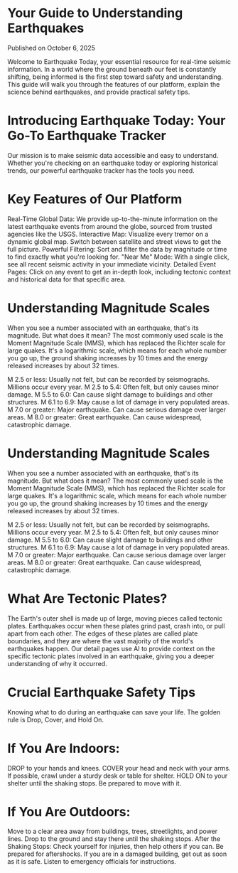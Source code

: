 # Your Guide to Understanding Earthquakes
Published on October 6, 2025

Welcome to Earthquake Today, your essential resource for real-time seismic information. In a world where the ground beneath our feet is constantly shifting, being informed is the first step toward safety and understanding. This guide will walk you through the features of our platform, explain the science behind earthquakes, and provide practical safety tips.

# Introducing Earthquake Today: Your Go-To Earthquake Tracker
Our mission is to make seismic data accessible and easy to understand. Whether you're checking on an earthquake today or exploring historical trends, our powerful earthquake tracker has the tools you need.

# Key Features of Our Platform
Real-Time Global Data: We provide up-to-the-minute information on the latest earthquake events from around the globe, sourced from trusted agencies like the USGS.
Interactive Map: Visualize every tremor on a dynamic global map. Switch between satellite and street views to get the full picture.
Powerful Filtering: Sort and filter the data by magnitude or time to find exactly what you're looking for.
"Near Me" Mode: With a single click, see all recent seismic activity in your immediate vicinity.
Detailed Event Pages: Click on any event to get an in-depth look, including tectonic context and historical data for that specific area.

# Understanding Magnitude Scales
When you see a number associated with an earthquake, that's its magnitude. But what does it mean? The most commonly used scale is the Moment Magnitude Scale (MMS), which has replaced the Richter scale for large quakes. It's a logarithmic scale, which means for each whole number you go up, the ground shaking increases by 10 times and the energy released increases by about 32 times.

M 2.5 or less: Usually not felt, but can be recorded by seismographs. Millions occur every year.
M 2.5 to 5.4: Often felt, but only causes minor damage.
M 5.5 to 6.0: Can cause slight damage to buildings and other structures.
M 6.1 to 6.9: May cause a lot of damage in very populated areas.
M 7.0 or greater: Major earthquake. Can cause serious damage over larger areas.
M 8.0 or greater: Great earthquake. Can cause widespread, catastrophic damage.

# Understanding Magnitude Scales
When you see a number associated with an earthquake, that's its magnitude. But what does it mean? The most commonly used scale is the Moment Magnitude Scale (MMS), which has replaced the Richter scale for large quakes. It's a logarithmic scale, which means for each whole number you go up, the ground shaking increases by 10 times and the energy released increases by about 32 times.

M 2.5 or less: Usually not felt, but can be recorded by seismographs. Millions occur every year.
M 2.5 to 5.4: Often felt, but only causes minor damage.
M 5.5 to 6.0: Can cause slight damage to buildings and other structures.
M 6.1 to 6.9: May cause a lot of damage in very populated areas.
M 7.0 or greater: Major earthquake. Can cause serious damage over larger areas.
M 8.0 or greater: Great earthquake. Can cause widespread, catastrophic damage.

# What Are Tectonic Plates?
The Earth's outer shell is made up of large, moving pieces called tectonic plates. Earthquakes occur when these plates grind past, crash into, or pull apart from each other. The edges of these plates are called plate boundaries, and they are where the vast majority of the world's earthquakes happen. Our detail pages use AI to provide context on the specific tectonic plates involved in an earthquake, giving you a deeper understanding of why it occurred.

# Crucial Earthquake Safety Tips
Knowing what to do during an earthquake can save your life. The golden rule is Drop, Cover, and Hold On.

# If You Are Indoors:
DROP to your hands and knees.
COVER your head and neck with your arms. If possible, crawl under a sturdy desk or table for shelter.
HOLD ON to your shelter until the shaking stops. Be prepared to move with it.

# If You Are Outdoors:
Move to a clear area away from buildings, trees, streetlights, and power lines.
Drop to the ground and stay there until the shaking stops.
After the Shaking Stops:
Check yourself for injuries, then help others if you can.
Be prepared for aftershocks.
If you are in a damaged building, get out as soon as it is safe.
Listen to emergency officials for instructions.
